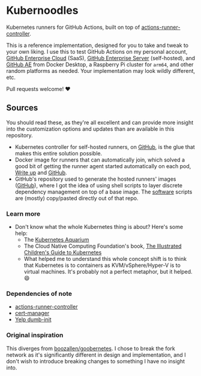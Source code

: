 # Kubernoodles

Kubernetes runners for GitHub Actions, built on top of [actions-runner-controller](https://github.com/actions-runner-controller/actions-runner-controller).

This is a reference implementation, designed for you to take and tweak to your own liking.  I use this to test GitHub Actions on my personal account, [GitHub Enterprise Cloud](github.com) (SaaS), [GitHub Enterprise Server](https://docs.github.com/en/enterprise-server) (self-hosted), and [GitHub AE](https://docs.github.com/en/github-ae@latest) from Docker Desktop, a Raspberry Pi cluster for `arm64`, and other random platforms as needed.  Your implementation may look wildly different, etc.

Pull requests welcome! :heart:

## Sources

You should read these, as they're all excellent and can provide more insight into the customization options and updates than are available in this repository.

- Kubernetes controller for self-hosted runners, on [GitHub](https://github.com/actions-runner-controller/actions-runner-controller), is the glue that makes this entire solution possible.
- Docker image for runners that can automatically join, which solved a good bit of getting the runner agent started automatically on each pod, [Write up](https://sanderknape.com/2020/03/self-hosted-github-actions-runner-kubernetes/) and [GitHub](https://github.com/SanderKnape/github-runner).
- GitHub's repository used to generate the hosted runners' images ([GitHub](https://github.com/actions/virtual-environments)), where I got the idea of using shell scripts to layer discrete dependency management on top of a base image.  The [software](../images/software) scripts are (mostly) copy/pasted directly out of that repo.

### Learn more

- Don't know what the whole Kubernetes thing is about?  Here's some help:
  - The [Kubernetes Aquarium](https://medium.com/@AnneLoVerso/the-kubernetes-aquarium-6a3d1d7a2afd)
  - The Cloud Native Computing Foundation's book, [The Illustrated Children's Guide to Kubernetes](https://www.cncf.io/phippy/the-childrens-illustrated-guide-to-kubernetes/)
  - What helped me to understand this whole concept shift is to think that Kubernetes is to containers as KVM/vSphere/Hyper-V is to virtual machines.  It's probably not a perfect metaphor, but it helped. :smile:

### Dependencies of note

- [actions-runner-controller](https://github.com/actions-runner-controller/actions-runner-controller)
- [cert-manager](cert-manager.io)
- [Yelp dumb-init](https://github.com/Yelp/dumb-init)

### Original inspiration

This diverges from [boozallen/goobernetes](https://github.com/boozallen/goobernetes).  I chose to break the fork network as it's significantly different in design and implementation, and I don't wish to introduce breaking changes to something I have no insight into.
